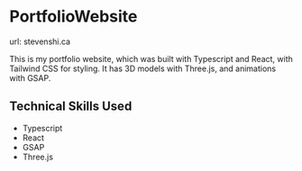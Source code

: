# PortfolioWebsite
url: stevenshi.ca

This is my portfolio website, which was built with Typescript and React, with Tailwind CSS for styling.
It has 3D models with Three.js, and animations with GSAP. 

## Technical Skills Used

- Typescript
- React
- GSAP
- Three.js

